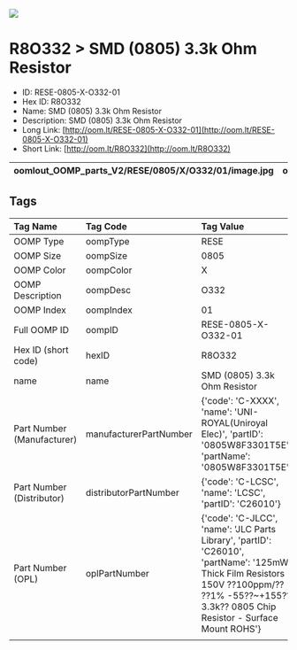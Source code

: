 


  
![][im]
# R8O332 > SMD (0805) 3.3k Ohm Resistor

- ID: RESE-0805-X-O332-01
- Hex ID: R8O332
- Name: SMD (0805) 3.3k Ohm Resistor
- Description: SMD (0805) 3.3k Ohm Resistor
- Long Link: [http://oom.lt/RESE-0805-X-O332-01](http://oom.lt/RESE-0805-X-O332-01)
- Short Link: [http://oom.lt/R8O332](http://oom.lt/R8O332)
  

|oomlout_OOMP_parts_V2/RESE/0805/X/O332/01/image.jpg|oomlout_OOMP_parts_V2/RESE/0805/X/O332/01/image_BOTTOM.jpg|oomlout_OOMP_parts_V2/RESE/0805/X/O332/01/image_RE.jpg||
| :---: | :---: | :---: | :---: |

## Tags
  

|Tag Name|Tag Code|Tag Value|
| :--- | :--- | :--- |
|OOMP Type|oompType|RESE|
|OOMP Size|oompSize|0805|
|OOMP Color|oompColor|X|
|OOMP Description|oompDesc|O332|
|OOMP Index|oompIndex|01|
|Full OOMP ID|oompID|RESE-0805-X-O332-01|
|Hex ID (short code)|hexID|R8O332|
|name|name|SMD (0805) 3.3k Ohm Resistor|
|Part Number (Manufacturer)|manufacturerPartNumber|{'code': 'C-XXXX', 'name': 'UNI-ROYAL(Uniroyal Elec)', 'partID': '0805W8F3301T5E', 'partName': '0805W8F3301T5E'}|
|Part Number (Distributor)|distributorPartNumber|{'code': 'C-LCSC', 'name': 'LCSC', 'partID': 'C26010'}|
|Part Number (OPL)|oplPartNumber|{'code': 'C-JLCC', 'name': 'JLC Parts Library', 'partID': 'C26010', 'partName': '125mW Thick Film Resistors 150V ??100ppm/?? ??1% -55??~+155?? 3.3k?? 0805  Chip Resistor - Surface Mount ROHS'}|
||||



[im]: RESE/0805/X/O332/01/image_450.jpg
